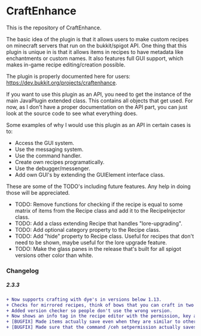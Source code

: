 # CraftEnhance

This is the repository of CraftEnhance. 

The basic idea of the plugin is that it allows users to make custom recipes on minecraft servers that run on the bukkit/spigot API. One thing that this plugin is unique in is that it allows items in recipes to have metadata like enchantments or custom names. It also features full GUI support, which makes in-game recipe editing/creation possible.

The plugin is properly documented here for users: https://dev.bukkit.org/projects/craftenhance.

If you want to use this plugin as an API, you need to get the instance of the main JavaPlugin extended class. This contains all objects that get used. For now, as I don't have a proper documentation on the API part, you can just look at the source code to see what everything does.

Some examples of why I would use this plugin as an API in certain cases is to:
 - Access the GUI system.
 - Use the messaging system.
 - Use the command handler.
 - Create own recipes programatically.
 - Use the debugger/messenger.
 - Add own GUI's by extending the GUIElement interface class.
 
These are some of the TODO's including future features. Any help in doing those will be appreciated.
 - TODO: Remove functions for checking if the recipe is equal to some matrix of items from the Recipe class and add it to the RecipeInjector class.
 - TODO: Add a class extending Recipe that handles "lore-upgrading".
 - TODO: Add optional category property to the Recipe class.
 - TODO: Add "hide" property to Recipe class. Useful for recipes that don't need to be shown, maybe useful for the lore upgrade feature.
 - TODO: Make the glass panes in the release that's built for all spigot versions other color than white.
 


### Changelog

##### 2.3.3
```diff
+ Now supports crafting with dye's in versions below 1.13.
+ Checks for mirrored recipes, think of bows that you can craft in two ways.
+ Added version checker so people don't use the wrong version.
+ Now shows an info tag in the recipe editor with the permission, key and default result.
+ [BUGFIX] Made items actually save even when they are similar to other items.
+ [BUGFIX] Made sure that the command /ceh setpermission actually saves the permission.
```

